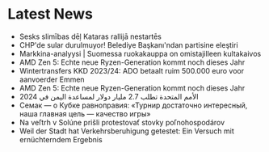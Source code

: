 # Latest News
-  Sesks slimības dēļ Kataras rallijā nestartēs
-  CHP'de sular durulmuyor! Belediye Başkanı'ndan partisine eleştiri
-  Markkina-analyysi | Suomessa ruoka­kauppa on omistajilleen kulta­kaivos
-  AMD Zen 5: Echte neue Ryzen-Generation kommt noch dieses Jahr
-  Wintertransfers KKD 2023/24: ADO betaalt ruim 500.000 euro voor aanvoerder Emmen
-  AMD Zen 5: Echte neue Ryzen-Generation kommt noch dieses Jahr
-  الأمم المتحدة تطلب 2.7 مليار دولار لمساعدة اليمن في 2024
-  Семак — о Кубке равноправия: «Турнир достаточно интересный, наша главная цель — качество игры»
-  Na veľtrh v Solúne prišli protestovať stovky poľnohospodárov
-  Weil der Stadt hat Verkehrsberuhigung getestet: Ein Versuch mit ernüchterndem Ergebnis
